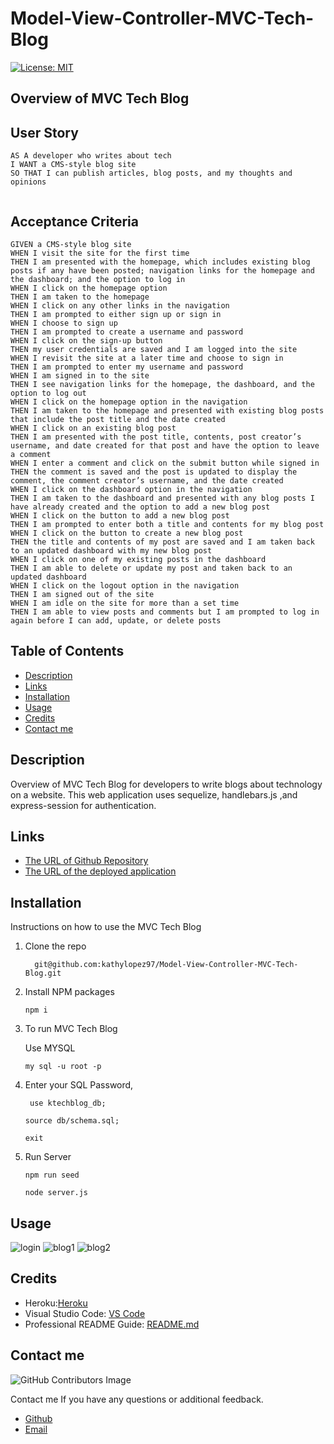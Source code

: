 # Model-View-Controller-MVC-Tech-Blog


[![License: MIT](https://img.shields.io/badge/License-MIT-yellow.svg)](https://opensource.org/licenses/MIT)

  
## Overview of MVC Tech Blog

## User Story
```
AS A developer who writes about tech
I WANT a CMS-style blog site
SO THAT I can publish articles, blog posts, and my thoughts and opinions


```

## Acceptance Criteria
```
GIVEN a CMS-style blog site
WHEN I visit the site for the first time
THEN I am presented with the homepage, which includes existing blog posts if any have been posted; navigation links for the homepage and the dashboard; and the option to log in
WHEN I click on the homepage option
THEN I am taken to the homepage
WHEN I click on any other links in the navigation
THEN I am prompted to either sign up or sign in
WHEN I choose to sign up
THEN I am prompted to create a username and password
WHEN I click on the sign-up button
THEN my user credentials are saved and I am logged into the site
WHEN I revisit the site at a later time and choose to sign in
THEN I am prompted to enter my username and password
WHEN I am signed in to the site
THEN I see navigation links for the homepage, the dashboard, and the option to log out
WHEN I click on the homepage option in the navigation
THEN I am taken to the homepage and presented with existing blog posts that include the post title and the date created
WHEN I click on an existing blog post
THEN I am presented with the post title, contents, post creator’s username, and date created for that post and have the option to leave a comment
WHEN I enter a comment and click on the submit button while signed in
THEN the comment is saved and the post is updated to display the comment, the comment creator’s username, and the date created
WHEN I click on the dashboard option in the navigation
THEN I am taken to the dashboard and presented with any blog posts I have already created and the option to add a new blog post
WHEN I click on the button to add a new blog post
THEN I am prompted to enter both a title and contents for my blog post
WHEN I click on the button to create a new blog post
THEN the title and contents of my post are saved and I am taken back to an updated dashboard with my new blog post
WHEN I click on one of my existing posts in the dashboard
THEN I am able to delete or update my post and taken back to an updated dashboard
WHEN I click on the logout option in the navigation
THEN I am signed out of the site
WHEN I am idle on the site for more than a set time
THEN I am able to view posts and comments but I am prompted to log in again before I can add, update, or delete posts

```
## Table of Contents

- [Description](#description)
- [Links](#links)
- [Installation](#installation)
- [Usage](#usage)
- [Credits](#credits)
- [Contact me](#contact-me)


  
## Description
Overview of MVC Tech Blog for developers to write blogs about technology on a website.
This web application uses sequelize, handlebars.js ,and express-session for authentication.

## Links
- [The URL of Github Repository](https://github.com/kathylopez97/ORM-E-Commerce-Back-End)
- [The URL of the deployed application ](https://kathys-techblog-8bc3b3ace330.herokuapp.com/)

## Installation 

Instructions on how to use the MVC Tech Blog  

1. Clone the repo

   ```
     git@github.com:kathylopez97/Model-View-Controller-MVC-Tech-Blog.git
   ```
2. Install NPM packages

   ```
   npm i 

   ```

3. To run MVC Tech Blog 

    Use MYSQL 
   ```
   my sql -u root -p
   ```
4. Enter your SQL Password,
   ```
    use ktechblog_db;
   ```
   ```
   source db/schema.sql;
   ```
   ``` 
   exit
5. Run Server
   ```
   npm run seed 
   ```
   ```
   node server.js
   ```

## Usage
![login](public/images/login.png)
![blog1](public/images/blog1.png)
![blog2](public/images/blog2.png)

## Credits 
- Heroku:[Heroku](https://coding-boot-camp.github.io/full-stack/heroku/how-to-install-the-heroku-cli)
- Visual Studio Code: [VS Code](https://code.visualstudio.com/)
- Professional README Guide: [README.md](https://coding-boot-camp.github.io/full-stack/github/professional-readme-guide)

## Contact me
![GitHub Contributors Image](https://contrib.rocks/image?repo=kathylopez97/Model-View-Controller-MVC-Tech-Blog)

Contact me If you have any questions or additional feedback.
- [Github](https://github.com/kathylopez97/Model-View-Controller-MVC-Tech-Blog)
- [Email](kathyylopezz97@gmail.com)
